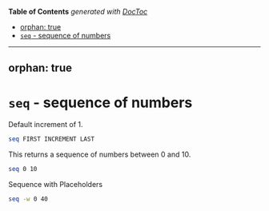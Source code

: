 <!-- START doctoc generated TOC please keep comment here to allow auto update -->
<!-- DON'T EDIT THIS SECTION, INSTEAD RE-RUN doctoc TO UPDATE -->
**Table of Contents**  *generated with [DocToc](https://github.com/thlorenz/doctoc)*

  - [orphan: true](#orphan-true)
- [`seq` - sequence of numbers](#seq---sequence-of-numbers)

<!-- END doctoc generated TOC please keep comment here to allow auto update -->

---
orphan: true
---

# `seq` - sequence of numbers

Default increment of 1.

```bash
seq FIRST INCREMENT LAST
```

This returns a sequence of numbers between 0 and 10.

```bash
seq 0 10
```

Sequence with Placeholders

```bash
seq -w 0 40
```

